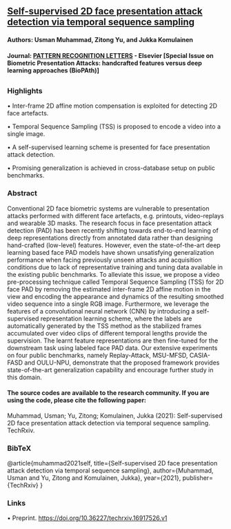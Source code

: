 ## [Self-supervised 2D face presentation attack detection via temporal sequence sampling](https://www.techrxiv.org/articles/preprint/Self-supervised_2D_face_presentation_attack_detection_via_temporal_sequence_sampling/16917526)
#### Authors: Usman Muhammad, Zitong Yu, and Jukka Komulainen

#### Journal: [PATTERN RECOGNITION LETTERS](https://www.journals.elsevier.com/pattern-recognition-letters) - Elsevier [Special Issue on Biometric Presentation Attacks: handcrafted features versus deep learning approaches (BioPAth)]
##

### Highlights
• Inter-frame 2D affine motion compensation is exploited for detecting 2D face artefacts.

• Temporal Sequence Sampling (TSS) is proposed to encode a video into a single image.

• A self-supervised learning scheme is presented for face presentation attack detection.

• Promising generalization is achieved in cross-database setup on public benchmarks.

### Abstract
Conventional 2D face biometric systems are vulnerable to presentation attacks performed with different face artefacts, e.g. printouts, video-replays and wearable 3D masks. The research focus in face presentation attack detection (PAD) has been recently shifting towards end-to-end learning of deep representations directly from annotated data rather than designing hand-crafted (low-level) features. However, even the state-of-the-art deep learning based face PAD models have shown unsatisfying generalization performance when facing previously unseen attacks and acquisition conditions due to lack of representative training and tuning data available in the existing public benchmarks. To alleviate this issue, we propose a video pre-processing technique called Temporal Sequence Sampling (TSS) for 2D face PAD by removing the estimated inter-frame 2D affine motion in the view and encoding the appearance and dynamics of the resulting smoothed video sequence into a single RGB image. Furthermore, we leverage the features of a convolutional neural network (CNN) by introducing a self-supervised representation learning scheme, where the labels are automatically generated by the TSS method as the stabilized frames accumulated over video clips of different temporal lengths provide the supervision. The learnt feature representations are then fine-tuned for the downstream task using labeled face PAD data. Our extensive experiments on four public benchmarks, namely Replay-Attack, MSU-MFSD, CASIA-FASD and OULU-NPU, demonstrate that the proposed framework provides state-of-the-art generalization capability and encourage further study in this domain.

#### The source codes are available to the research community. If you are using the code, please cite the following paper:                              
Muhammad, Usman; Yu, Zitong; Komulainen, Jukka (2021): Self-supervised 2D face presentation attack detection via temporal sequence sampling. TechRxiv.  

### BibTeX
@article{muhammad2021self,
  title={Self-supervised 2D face presentation attack detection via temporal sequence sampling},
  author={Muhammad, Usman and Yu, Zitong and Komulainen, Jukka},
  year={2021},
  publisher={TechRxiv}
}

### Links
• Preprint. https://doi.org/10.36227/techrxiv.16917526.v1 

